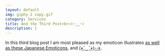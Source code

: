 ```yaml
---
layout: default
img: giphy-2 copy.gif
category: Services
title: And the Third Post<br>(─‿‿─)
description: |
---
```

In this third blog post I am most pleased as my emoticon illustrates [as well as these Japanese Emoticons](http://www.japaneseemoticons.org/mood-japanese-emoticons/happy-japanese-emoticons/), and [(•ˇ‿ˇ•)-→](http://www.i2symbol.com/emoticons/happy).